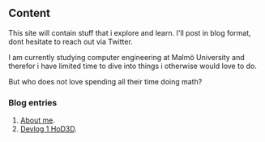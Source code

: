 ## Content

This site will contain stuff that i explore and learn. I'll post in blog format, dont hesitate to reach out via Twitter.

I am currently studying computer engineering at Malmö University and therefor i have limited time to dive into things i otherwise would love to do.

But who does not love spending all their time doing math?


### Blog entries

1. [About me](./aboutme.html).
2. [Devlog 1 HoD3D](./HoD3D.html).


